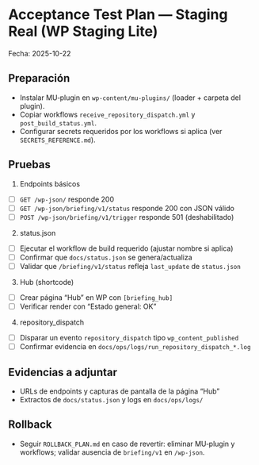 # Acceptance Test Plan — Staging Real (WP Staging Lite)

Fecha: 2025-10-22

## Preparación
- Instalar MU‑plugin en `wp-content/mu-plugins/` (loader + carpeta del plugin).
- Copiar workflows `receive_repository_dispatch.yml` y `post_build_status.yml`.
- Configurar secrets requeridos por los workflows si aplica (ver `SECRETS_REFERENCE.md`).

## Pruebas
1) Endpoints básicos
- [ ] `GET /wp-json/` responde 200
- [ ] `GET /wp-json/briefing/v1/status` responde 200 con JSON válido
- [ ] `POST /wp-json/briefing/v1/trigger` responde 501 (deshabilitado)

2) status.json
- [ ] Ejecutar el workflow de build requerido (ajustar nombre si aplica)
- [ ] Confirmar que `docs/status.json` se genera/actualiza
- [ ] Validar que `/briefing/v1/status` refleja `last_update` de `status.json`

3) Hub (shortcode)
- [ ] Crear página “Hub” en WP con `[briefing_hub]`
- [ ] Verificar render con “Estado general: OK”

4) repository_dispatch
- [ ] Disparar un evento `repository_dispatch` tipo `wp_content_published`
- [ ] Confirmar evidencia en `docs/ops/logs/run_repository_dispatch_*.log`

## Evidencias a adjuntar
- URLs de endpoints y capturas de pantalla de la página “Hub”
- Extractos de `docs/status.json` y logs en `docs/ops/logs/`

## Rollback
- Seguir `ROLLBACK_PLAN.md` en caso de revertir: eliminar MU‑plugin y workflows; validar ausencia de `briefing/v1` en `/wp-json`.
